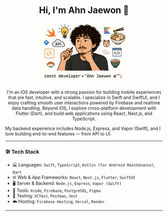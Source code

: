 <h1 align="center">Hi, I'm Ahn Jaewon 👋</h1>

<p align="center">
  <img src="https://raw.githubusercontent.com/Ahn-Jwon/Ahn-Jwon/main/ahn-jaewon-dev.png" width="300" alt="Ahn Jaewon Developer Illustration" />
</p>

<p align="center">
I'm an iOS developer with a strong passion for building mobile experiences that are fast, intuitive, and scalable.  
I specialize in Swift and SwiftUI, and I enjoy crafting smooth user interactions powered by Firebase and realtime data handling.  
Beyond iOS, I explore cross-platform development with Flutter (Dart), and build web applications using React, Next.js, and TypeScript.

My backend experience includes Node.js, Express, and Vapor (Swift), and I love building end-to-end features — from API to UI.
</p>

---

### 🛠️ Tech Stack

- 💻 Languages: `Swift`, `TypeScript`, `Kotlin (for Android Maintenance)`, `Dart`
- 🌐 Web & App Frameworks: `React`, `Next.js`, `Flutter`, `SwiftUI`
- 🖥️ Server & Backend: `Node.js`, `Express`, `Vapor (Swift)`
- 🧰 Tools: `Xcode`, `Firebase`, `PostgreSQL`, `Figma`
- 🧪 Testing: `XCTest`, `Postman`, `Jest`
- ☁️ Hosting: `Firebase Hosting`, `Vercel`, `Render`

---


<!--
**Ahn-Jwon/Ahn-Jwon** is a ✨ _special_ ✨ repository because its `README.md` (this file) appears on your GitHub profile.

Here are some ideas to get you started:

- 🔭 I’m currently working on ...
- 🌱 I’m currently learning ...
- 👯 I’m looking to collaborate on ...
- 🤔 I’m looking for help with ...
- 💬 Ask me about ...
- 📫 How to reach me: ...
- 😄 Pronouns: ...
- ⚡ Fun fact: ...
-->
